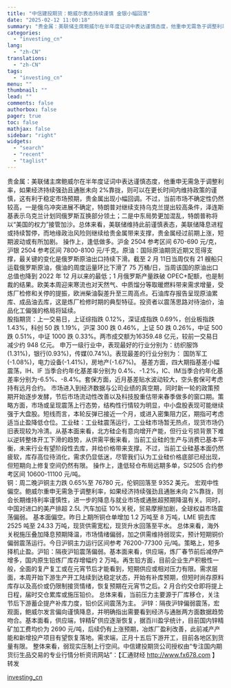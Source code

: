 ```yaml
---
title: "中信建投期货：鲍威尔表态持续谨慎 金银小幅回落"
date: "2025-02-12 11:00:18"
summary: "贵金属：美联储主席鲍威尔在半年度证词中表达谨慎态度，他重申无需急于调整利率，如果经济持续强劲且通胀未..."
categories:
  - "investing_cn"
lang:
  - "zh-CN"
translations:
  - "zh-CN"
tags:
  - "investing_cn"
menu: ""
thumbnail: ""
lead: ""
comments: false
authorbox: false
pager: true
toc: false
mathjax: false
sidebar: "right"
widgets:
  - "search"
  - "recent"
  - "taglist"
---
```


贵金属：美联储主席鲍威尔在半年度证词中表达谨慎态度，他重申无需急于调整利率，如果经济持续强劲且通胀未向 2%靠拢，则可以在更长时间内维持政策的谨慎，这有利于稳定市场预期，贵金属出现小幅回调。不过，当前市场不确定性仍然较高，一是俄乌冲突进展不确定，特朗普对继续支持乌克兰提出较高条件，泽连斯基表示乌克兰计划同俄罗斯互换部分领土；二是中东局势更加混乱，特朗普称将以“美国的权力”接管加沙。总体来看，美联储维持此前谨慎表态，美联储降息进程或持续暂停，而地缘政治风险则继续给贵金属带来支撑，贵金属经过前期上涨，短期波动或有所加剧。 操作上，逢低做多。沪金 2504 参考区间 670-690 元/克，沪银 2504 参考区间 7800-8100 元/千克。原油：国际原油期货近期又觅得支撑，最关键的变化是俄罗斯原油出口持续下滑。截至 2 月 11日当周仅有 21 艘船只运载俄罗斯原油，俄油的周度运量环比下滑了 75 万桶/日，当周该国的原油出口总值也降到 2022 年 12 月以来的最低；1 月俄罗斯产量跌破 OPEC+配额，也是制裁的结果。欧美本周迎来寒流也对天然气、中质馏分等取暖燃料带来需求增量，受炼厂检修和关停的提振，欧洲柴油裂差升至三周高点。石油库存报告呈现原油累库、成品油去库，这是炼厂检修时期的典型特征。投资者以震荡思路对待油价，油品化工偏强的格局将延续。   
股指期货：上一交易日，上证综指跌 0.12%，深证成指跌 0.69%，创业板指跌 1.43%，科创 50 跌 1.19%，沪深 300 跌 0.46%，上证 50 跌 0.26%，中证 500 跌 0.51%，中证 1000 跌 0.33%。两市成交额为16359.48 亿元，较前一交易日减少约 948 亿元。 申万一级行业中，表现最好的行业分别为：纺织服饰(1.31%)，银行(0.93%)，传媒(0.74%)。表现最差的行业分别为： 国防军工(-1.08%)，电力设备(-1.41%)，房地产(-1.67%)。 基差方面，四大期指基差小幅震荡，IH、IF 当季合约年化基差率分别为 0.4%、-1.2%，IC、IM当季合约年化基差率分别为-6.5%、-8.4%。套保方面，近月基差贴水波动较大，空头套保可考虑持有远月合约。 市场进入到经济数据与公司业绩的真空期，同时新一轮的政策预期开始逐步发酵，节后市场流动性改善以及科技股重估带来春季做多的窗口期。策略方面，市场或呈现震荡上行态势，结构性行情较为明显，中小盘股表现可能继续强于大盘股。短线而言，本轮反弹已接近一个月，或进入密集阻力区，期指可考虑适当止盈降低仓位。工业硅：工业硅震荡运行，工业硅市场暂无热点，现货市场仍旧表现较为冷清。从基本面来看，北方硅企有意向增开产能，但行业亏损背景下难以逆转整体开工下滑的趋势，从供需平衡来看，当前工业硅的生产与消费已基本平衡，未来行业有望阶段性去库，并给价格带来支撑。不过，当前工业硅基本面仍然疲软，库存高位待消化，需求仍显低迷，尽管我们认为工业硅价格底部已经出现，但短期向上修复空间仍然有限。 操作上，逢低轻仓布局远期多单，SI2505 合约参考区间 10600-11100 元/吨。   
铜：周二晚沪铜主力跌 0.65%至 76780 元，伦铜回落至 9352 美元。 宏观中性偏空。鲍威尔重申无需急于调整利率，如果经济持续强劲且通胀未向 2%靠拢，则会长期维持利率谨慎性，进一步的降息与就业市场或通胀超预期降温有关。同时，中国对进口的美产排超 2.5L 汽车加征 10%关税，贸易摩擦加剧，全球权益市场震荡偏弱。 基本面偏空。昨日上期所铜仓单增加 1.2 万吨至 8 万吨，LME 铜去库 2525 吨至 24.33 万吨，现货供需宽松，现货升水回落至平水。 总体来看，海外关税施压叠加降息预期降温，市场情绪偏弱，加之供需维持弱现实，预计短期铜价偏弱震荡运行。今日沪铜主力运行区间参考 76200-77300 元/吨。策略上，短多择机止盈。沪铅：隔夜沪铅震荡偏弱。基本面来看，供应端，炼厂春节前后减停产增多，国内原生铅炼厂库存增幅约 2 万吨。再生铅方面，目前企业生产积极性一般，全面的复产复工或在元宵节后才能看到，短期供应或相对压力有限。需求层面，本周开始下游生产开工陆续到达稳定状态，开始有补库预期，但短时尚存原料库存以及高价或仍限制接货情绪，恢复预期在元宵节之后。2 月合约交仓即将提上日程，届时交仓累库或施压铅价。 总体来看，当前压力主要源于厂库移仓，关注节后下游蓄企提产补库力度，铅价区间震荡为主。 沪锌：隔夜沪锌偏弱震荡，宏观面，鲍威尔发言偏向谨慎降息，并明确指出需要看到经济与通胀两方面数据趋势吻合。基本面看，供应端，锌精矿供应逐渐恢复，据百川盈孚统计，目前国内锌精矿加工费均价为 2690 元/吨，后续仍有上涨预期，冶炼厂盈利改善，此前减产产能和新增投产项目有望恢复落地。需求端，正月十五后下游开工，目前各地区到货量有限。 整体来看，弱现实压制上行空间。中信建投期货公司授权由“专注国内期货衍生品交易的专业行情分析资讯网站”：【汇通财经 http://www.fx678.com 】转发

[investing_cn](https://cn.investing.com/news/forex-news/article-2667216)

